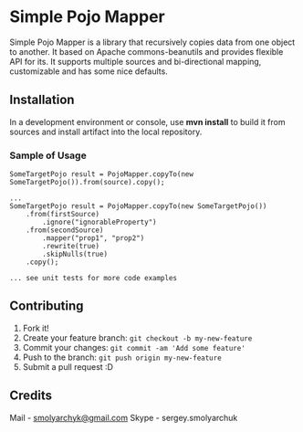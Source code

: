 # Simple Pojo Mapper

Simple Pojo Mapper is a library that recursively copies data from one object to another.
It based on Apache commons-beanutils and provides flexible API for its.
It supports multiple sources and bi-directional mapping, customizable and has some nice defaults.

## Installation

In a development environment or console, use **mvn install** to build it from sources and install artifact into the local repository.

### Sample of Usage
```...
SomeTargetPojo result = PojoMapper.copyTo(new SomeTargetPojo()).from(source).copy();

...
SomeTargetPojo result = PojoMapper.copyTo(new SomeTargetPojo())
	.from(firstSource)
		.ignore("ignorableProperty")
	.from(secondSource)
		.mapper("prop1", "prop2")
		.rewrite(true)
		.skipNulls(true)
	.copy();

... see unit tests for more code examples 

```

## Contributing

1. Fork it!
2. Create your feature branch: `git checkout -b my-new-feature`
3. Commit your changes: `git commit -am 'Add some feature'`
4. Push to the branch: `git push origin my-new-feature`
5. Submit a pull request :D

## Credits

Mail - smolyarchyk@gmail.com
Skype - sergey.smolyarchuk